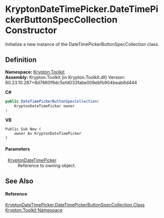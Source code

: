 # KryptonDateTimePicker.DateTimePickerButtonSpecCollection Constructor


Initialize a new instance of the DateTimePickerButtonSpecCollection class.



## Definition
**Namespace:** <a href="79d2eac2-21f4-54ff-7552-b20c33c30600.md">Krypton.Toolkit</a>  
**Assembly:** Krypton.Toolkit (in Krypton.Toolkit.dll) Version: 80.23.10.287+8d7660f9dc5efd033fabe008ebfb904beab6d444

**C#**
``` C#
public DateTimePickerButtonSpecCollection(
	KryptonDateTimePicker owner
)
```
**VB**
``` VB
Public Sub New ( 
	owner As KryptonDateTimePicker
)
```



#### Parameters
<dl><dt>  <a href="d5f4ef00-45c7-03b8-460f-4b57e8740f0e.md">KryptonDateTimePicker</a></dt><dd>Reference to owning object.</dd></dl>

## See Also


#### Reference
<a href="864f3428-6963-9af4-1403-09d9144dd0d7.md">KryptonDateTimePicker.DateTimePickerButtonSpecCollection Class</a>  
<a href="79d2eac2-21f4-54ff-7552-b20c33c30600.md">Krypton.Toolkit Namespace</a>  
